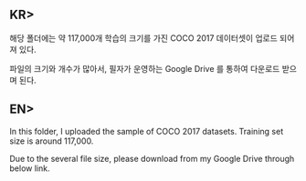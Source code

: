 ## KR> 

해당 폴더에는 약 117,000개 학습의 크기를 가진 COCO 2017 데이터셋이 업로드 되어져 있다.

파일의 크기와 개수가 많아서, 필자가 운영하는 Google Drive 를 통하여 다운로드 받으며 된다.



## EN> 

In this folder, I uploaded the sample of COCO 2017 datasets. Training set size is around 117,000.

Due to the several file size, please download from my Google Drive through below link.


